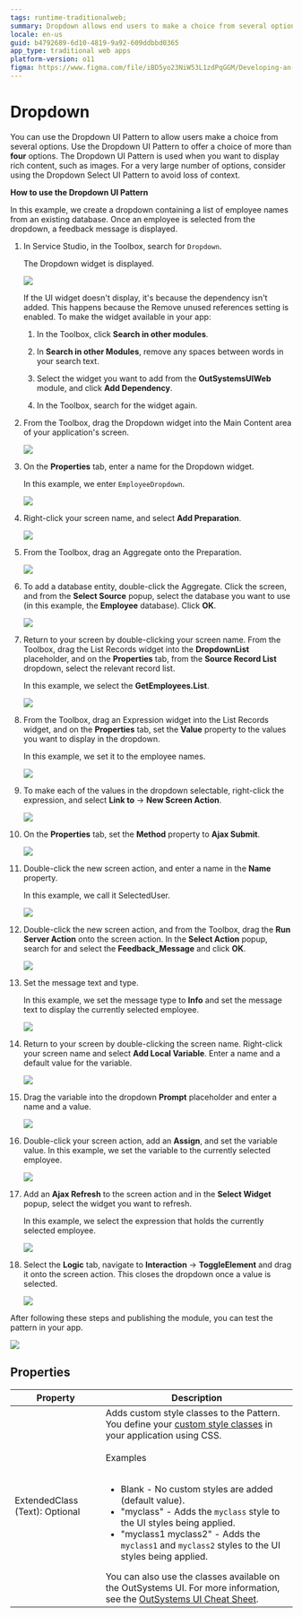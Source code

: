 ```yaml
---
tags: runtime-traditionalweb; 
summary: Dropdown allows end users to make a choice from several options.
locale: en-us
guid: b4792689-6d10-4819-9a92-609ddbbd0365
app_type: traditional web apps
platform-version: o11
figma: https://www.figma.com/file/iBD5yo23NiW53L1zdPqGGM/Developing-an-Application?type=design&node-id=230%3A7&mode=design&t=KpVEJMvnBwiukqql-1~~~~
---
```


# Dropdown

You can use the Dropdown UI Pattern to allow users make a choice from several options. Use the Dropdown UI Pattern to offer a choice of more than **four** options. The Dropdown UI Pattern is used when you want to display rich content, such as images. For a very large number of options, consider using the Dropdown Select UI Pattern to avoid loss of context.

**How to use the Dropdown UI Pattern**

In this example, we create a dropdown containing a list of employee names from an existing database. Once an employee is selected from the dropdown, a feedback message is displayed.

1. In Service Studio, in the Toolbox, search for `Dropdown`.

    The Dropdown widget is displayed.

    ![](<images/dropdown-1-ss.png>)

    If the UI widget doesn't display, it's because the dependency isn't added. This happens because the Remove unused references setting is enabled. To make the widget available in your app:

    1. In the Toolbox, click **Search in other modules**.

    1. In **Search in other Modules**, remove any spaces between words in your search text.
    
    1. Select the widget you want to add from the **OutSystemsUIWeb** module, and click **Add Dependency**. 
    
    1. In the Toolbox, search for the widget again.

1. From the Toolbox, drag the Dropdown widget into the Main Content area of your application's screen.

    ![](<images/dropdown-2-ss.png?width=800>)

1. On the **Properties** tab, enter a name for the Dropdown widget.

    In this example, we enter `EmployeeDropdown`.

    ![](<images/dropdown-5-ss.png?width=800>)

1. Right-click your screen name, and select **Add Preparation**.  

    ![](<images/dropdown-6-ss.png?width=800>)

1. From the Toolbox, drag an Aggregate onto the Preparation.

    ![](<images/dropdown-7-ss.png?width=800>)

1. To add a database entity, double-click the Aggregate. Click the screen, and from the **Select Source** popup, select the database you want to use (in this example, the **Employee** database). Click **OK**.

    ![](<images/dropdown-8-ss.png?width=800>)

1. Return to your screen by double-clicking your screen name. From the Toolbox, drag the List Records widget into the **DropdownList** placeholder, and on the **Properties** tab, from the **Source Record List** dropdown, select the relevant record list.

    In this example, we select the **GetEmployees.List**.

    ![](<images/dropdown-9-ss.png?width=800>)

1. From the Toolbox, drag an Expression widget into the List Records widget, and on the **Properties** tab, set the **Value** property to the values you want to display in the dropdown.

    In this example, we set it to the employee names.

    ![](<images/dropdown-10-ss.png?width=800>)

1. To make each of the values in the dropdown selectable, right-click the expression, and select **Link to** -> **New Screen Action**.

    ![](<images/dropdown-11-ss.png?width=800>)

1. On the **Properties** tab, set the **Method** property to **Ajax Submit**.

    ![](<images/dropdown-14-ss.png?width=800>)

1. Double-click the new screen action, and enter a name in the **Name** property.

    In this example, we call it SelectedUser.

    ![](<images/dropdown-20-ss.png?width=800>)

1. Double-click the new screen action, and from the Toolbox, drag the **Run Server Action** onto the screen action. In the **Select Action** popup, search for and select the **Feedback_Message** and click **OK**.

    ![](<images/dropdown-12-ss.png?width=800.png>)

1. Set the message text and type.

    In this example, we set the message type to **Info** and set the message text to display the currently selected employee.

    ![](<images/dropdown-13-ss.png?width=800>)

1. Return to your screen by double-clicking the screen name. Right-click your screen name and select **Add Local Variable**. Enter a name and a default value for the variable.

    ![](<images/dropdown-22-ss.png?width=800>)

1. Drag the variable into the dropdown **Prompt** placeholder and enter a name and a value.  

    ![](<images/dropdown-21-ss.png?width=800>)

1. Double-click your screen action, add an **Assign**, and set the variable value. In this example, we set the variable to the currently selected employee.

    ![](<images/dropdown-3-ss.png?width=800>)

1. Add an **Ajax Refresh** to the screen action and in the **Select Widget** popup, select the widget you want to refresh.

    In this example, we select the expression that holds the currently selected employee.

    ![](<images/dropdown-4-ss.png?width=800>)

1. Select the **Logic** tab, navigate to **Interaction** -> **ToggleElement** and drag it onto the screen action. This closes the dropdown once a value is selected.

    ![](<images/dropdown-15-ss.png?width=800>)

After following these steps and publishing the module, you can test the pattern in your app.

![](<images/dropdown-19-ss.png?width=800>)

## Properties

| Property | Description |
|---|---|
| ExtendedClass (Text): Optional | Adds custom style classes to the Pattern. You define your [custom style classes](../../../look-feel/css.md) in your application using CSS.<br/><br/>Examples<br/><br/><ul><li>Blank - No custom styles are added (default value).</li><li>"myclass" - Adds the ``myclass`` style to the UI styles being applied.</li><li>"myclass1 myclass2" - Adds the ``myclass1`` and ``myclass2`` styles to the UI styles being applied.</li></ul>You can also use the classes available on the OutSystems UI. For more information, see the [OutSystems UI Cheat Sheet](https://outsystemsui.outsystems.com/OutSystemsUIWebsite/CheatSheet). |
